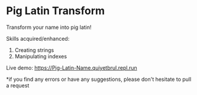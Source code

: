 # Pig Latin Transform
Transform your name into pig latin!

Skills acquired/enhanced:
1. Creating strings
2. Manipulating indexes

Live demo: https://Pig-Latin-Name.quiyetbrul.repl.run

*if you find any errors or have any suggestions, please don't hesitate to pull a request
